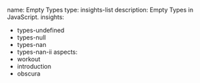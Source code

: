 name: Empty Types
type: insights-list
description: Empty Types in JavaScript.
insights:
  - types-undefined
  - types-null
  - types-nan
  - types-nan-ii
aspects:
  - workout
  - introduction
  - obscura
 
